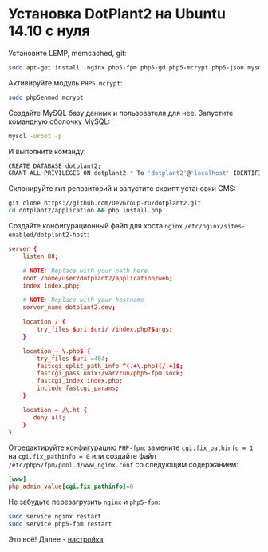 # Установка DotPlant2 на Ubuntu 14.10 с нуля

Установите LEMP, memcached, git:

```bash
sudo apt-get install  nginx php5-fpm php5-gd php5-mcrypt php5-json mysql-server php5-mysql php5-cli php5-memcached memcached php5-curl php5-intl git
```

Активируйте модуль `PHP5 mcrypt`:

```bash
sudo php5enmod mcrypt
```

Создайте MySQL базу данных и пользователя для нее.
Запустите командную оболочку MySQL:

```bash
mysql -uroot -p
```

И выполните команду:

```bash
CREATE DATABASE dotplant2;
GRANT ALL PRIVILEGES ON dotplant2.* To 'dotplant2'@'localhost' IDENTIFIED BY 'REPLACE_WITH_YOUR_PASSWORD';
```

Склонируйте гит репозиторий и запустите скрипт установки CMS:

```bash
git clone https://github.com/DevGroup-ru/dotplant2.git
cd dotplant2/application && php install.php
```

Создайте конфигурационный файл для хоста `nginx` `/etc/nginx/sites-enabled/dotplant2-host`:

```conf
server {
    listen 80;

    # NOTE: Replace with your path here
    root /home/user/dotplant2/application/web;
    index index.php;

    # NOTE: Replace with your hostname
    server_name dotplant2.dev;

    location / {
        try_files $uri $uri/ /index.php?$args;
    }

    location ~ \.php$ {
        try_files $uri =404;
        fastcgi_split_path_info ^(.+\.php)(/.+)$;
        fastcgi_pass unix:/var/run/php5-fpm.sock;
        fastcgi_index index.php;
        include fastcgi_params;
    }

    location ~ /\.ht {
       deny all;
    }
}
```

Отредактируйте конфигурацию `PHP-fpm`: замените `cgi.fix_pathinfo = 1` на `cgi.fix_pathinfo = 0` или создайте файл `/etc/php5/fpm/pool.d/www_nginx.conf` со следующим содержанием:

```conf
[www]
php_admin_value[cgi.fix_pathinfo]=0
```

Не забудьте перезагрузить `nginx` и `php5-fpm`: 

```bash
sudo service nginx restart
sudo service php5-fpm restart
```

Это всё!
Далее - [настройка](web-application-configuratios.md)